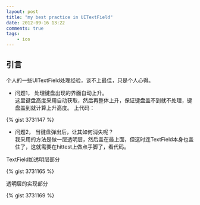 ```yaml
---
layout: post
title: "my best practice in UITextField"
date: 2012-09-16 13:22
comments: true
tags: 
    - ios
---
```


## 引言

个人的一些UITextField处理经验，谈不上最佳，只是个人心得。

- 问题1， 处理键盘出现的界面自动上升。  
这里键盘高度采用自动获取，然后再整体上升，保证键盘盖不到就不处理，键盘盖到就计算上升高度。
上代码：

{% gist 3731147 %}


- 问题2， 当键盘弹出后，让其如何消失呢？  
我采用的方法是做一层透明层，然后盖在最上面，但这时连TextField本身也盖住了，这就需要在hittest上做点手脚了，看代码。

TextField加透明层部分

{% gist 3731165 %}

透明层的实现部分

{% gist 3731169 %}
